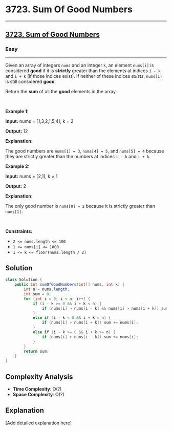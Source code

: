 # 3723. Sum Of Good Numbers


---

<h2><a href="https://leetcode.com/problems/sum-of-good-numbers">3723. Sum of Good Numbers</a></h2><h3>Easy</h3><hr><p>Given an array of integers <code>nums</code> and an integer <code>k</code>, an element <code>nums[i]</code> is considered <strong>good</strong> if it is <strong>strictly</strong> greater than the elements at indices <code>i - k</code> and <code>i + k</code> (if those indices exist). If neither of these indices <em>exists</em>, <code>nums[i]</code> is still considered <strong>good</strong>.</p>

<p>Return the <strong>sum</strong> of all the <strong>good</strong> elements in the array.</p>

<p>&nbsp;</p>
<p><strong class="example">Example 1:</strong></p>

<div class="example-block">
<p><strong>Input:</strong> <span class="example-io">nums = [1,3,2,1,5,4], k = 2</span></p>

<p><strong>Output:</strong> <span class="example-io">12</span></p>

<p><strong>Explanation:</strong></p>

<p>The good numbers are <code>nums[1] = 3</code>, <code>nums[4] = 5</code>, and <code>nums[5] = 4</code> because they are strictly greater than the numbers at indices <code>i - k</code> and <code>i + k</code>.</p>
</div>

<p><strong class="example">Example 2:</strong></p>

<div class="example-block">
<p><strong>Input:</strong> <span class="example-io">nums = [2,1], k = 1</span></p>

<p><strong>Output:</strong> <span class="example-io">2</span></p>

<p><strong>Explanation:</strong></p>

<p>The only good number is <code>nums[0] = 2</code> because it is strictly greater than <code>nums[1]</code>.</p>
</div>

<p>&nbsp;</p>
<p><strong>Constraints:</strong></p>

<ul>
	<li><code>2 &lt;= nums.length &lt;= 100</code></li>
	<li><code>1 &lt;= nums[i] &lt;= 1000</code></li>
	<li><code>1 &lt;= k &lt;= floor(nums.length / 2)</code></li>
</ul>


## Solution

```java
class Solution {
    public int sumOfGoodNumbers(int[] nums, int k) {
        int n = nums.length;
        int sum = 0;
        for (int i = 0; i < n; i++) {
            if (i - k >= 0 && i + k < n) {
                if (nums[i] > nums[i - k] && nums[i] > nums[i + k]) sum += nums[i];
            }
            else if (i - k < 0 && i + k < n) {
                if (nums[i] > nums[i + k]) sum += nums[i];
            }
            else if (i - k >= 0 && i + k >= n) {
                if (nums[i] > nums[i - k]) sum += nums[i];
            }
        }
        return sum;
    }
}
```

## Complexity Analysis

- **Time Complexity**: O(?)
- **Space Complexity**: O(?)

## Explanation

[Add detailed explanation here]

